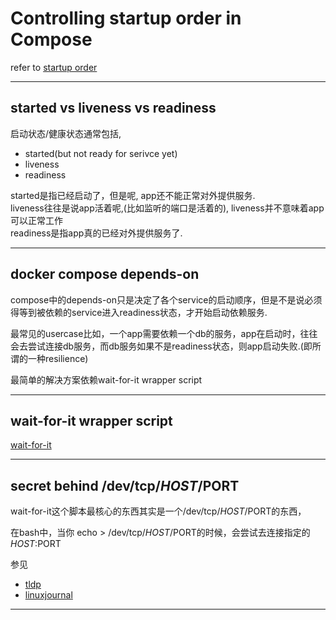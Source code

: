 # Controlling startup order in Compose

refer to [startup order](https://docs.docker.com/compose/startup-order/)

---

## started vs liveness vs readiness
启动状态/健康状态通常包括,  
  - started(but not ready for serivce yet)
  - liveness
  - readiness

started是指已经启动了，但是呢, app还不能正常对外提供服务.  
liveness往往是说app活着呢,(比如监听的端口是活着的), liveness并不意味着app可以正常工作   
readiness是指app真的已经对外提供服务了.   


---

## docker compose depends-on
compose中的depends-on只是决定了各个service的启动顺序，但是不是说必须得等到被依赖的service进入readiness状态，才开始启动依赖服务.

最常见的usercase比如，一个app需要依赖一个db的服务，app在启动时，往往会去尝试连接db服务，而db服务如果不是readiness状态，则app启动失败.(即所谓的一种resilience)

最简单的解决方案依赖wait-for-it wrapper script

---

## wait-for-it wrapper script
[wait-for-it](https://github.com/vishnubob/wait-for-it)


---

## secret behind /dev/tcp/$HOST/$PORT
wait-for-it这个脚本最核心的东西其实是一个/dev/tcp/$HOST/$PORT的东西，

在bash中，当你 echo > /dev/tcp/$HOST/$PORT的时候，会尝试去连接指定的$HOST:$PORT

参见  
  - [tldp](http://www.tldp.org/LDP/abs/html/devref1.html)
  - [linuxjournal](http://www.linuxjournal.com/content/more-using-bashs-built-devtcp-file-tcpip)


---

